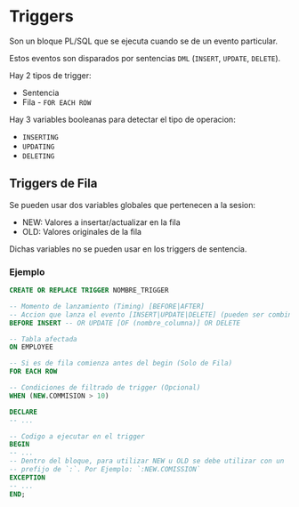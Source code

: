 # Triggers

Son un bloque PL/SQL que se ejecuta cuando se de un evento particular.

Estos eventos son disparados por sentencias `DML` (`INSERT`, `UPDATE`, `DELETE`).

Hay 2 tipos de trigger:
* Sentencia
* Fila - `FOR EACH ROW`

Hay 3 variables booleanas para detectar el tipo de operacion:
* `INSERTING`
* `UPDATING`
* `DELETING`

## Triggers de Fila

Se pueden usar dos variables globales que pertenecen a la sesion:
* NEW: Valores a insertar/actualizar en la fila
* OLD: Valores originales de la fila

Dichas variables no se pueden usar en los triggers de sentencia.


### Ejemplo

```sql
CREATE OR REPLACE TRIGGER NOMBRE_TRIGGER

-- Momento de lanzamiento (Timing) [BEFORE|AFTER]
-- Accion que lanza el evento [INSERT|UPDATE|DELETE] (pueden ser combinadas)
BEFORE INSERT -- OR UPDATE [OF (nombre_columna)] OR DELETE

-- Tabla afectada
ON EMPLOYEE

-- Si es de fila comienza antes del begin (Solo de Fila)
FOR EACH ROW

-- Condiciones de filtrado de trigger (Opcional)
WHEN (NEW.COMMISION > 10)

DECLARE
-- ...

-- Codigo a ejecutar en el trigger
BEGIN
-- ...
-- Dentro del bloque, para utilizar NEW u OLD se debe utilizar con un
-- prefijo de `:`. Por Ejemplo: `:NEW.COMISSION`
EXCEPTION
-- ...
END;
```

